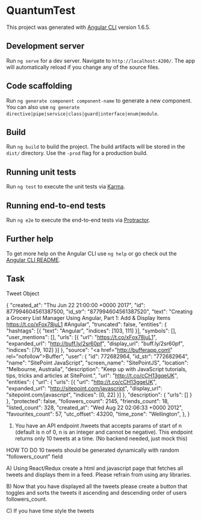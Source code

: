 # QuantumTest

This project was generated with [Angular CLI](https://github.com/angular/angular-cli) version 1.6.5.

## Development server

Run `ng serve` for a dev server. Navigate to `http://localhost:4200/`. The app will automatically reload if you change any of the source files.

## Code scaffolding

Run `ng generate component component-name` to generate a new component. You can also use `ng generate directive|pipe|service|class|guard|interface|enum|module`.

## Build

Run `ng build` to build the project. The build artifacts will be stored in the `dist/` directory. Use the `-prod` flag for a production build.

## Running unit tests

Run `ng test` to execute the unit tests via [Karma](https://karma-runner.github.io).

## Running end-to-end tests

Run `ng e2e` to execute the end-to-end tests via [Protractor](http://www.protractortest.org/).

## Further help

To get more help on the Angular CLI use `ng help` or go check out the [Angular CLI README](https://github.com/angular/angular-cli/blob/master/README.md).


## Task

Tweet Object

{
  "created_at": "Thu Jun 22 21:00:00 +0000 2017",
  "id": 877994604561387500,
  "id_str": "877994604561387520",
  "text": "Creating a Grocery List Manager Using Angular, Part 1: Add &amp; Display Items https://t.co/xFox78juL1 #Angular",
  "truncated": false,
  "entities": {
    "hashtags": [{
      "text": "Angular",
      "indices": [103, 111]
    }],
    "symbols": [],
    "user_mentions": [],
    "urls": [{
      "url": "https://t.co/xFox78juL1",
      "expanded_url": "http://buff.ly/2sr60pf",
      "display_url": "buff.ly/2sr60pf",
      "indices": [79, 102]
    }]
  },
  "source": "<a href=\"http://bufferapp.com\" rel=\"nofollow\">Buffer</a>",
  "user": {
    "id": 772682964,
    "id_str": "772682964",
    "name": "SitePoint JavaScript",
    "screen_name": "SitePointJS",
    "location": "Melbourne, Australia",
    "description": "Keep up with JavaScript tutorials, tips, tricks and articles at SitePoint.",
    "url": "http://t.co/cCH13gqeUK",
    "entities": {
      "url": {
        "urls": [{
          "url": "http://t.co/cCH13gqeUK",
          "expanded_url": "http://sitepoint.com/javascript",
          "display_url": "sitepoint.com/javascript",
          "indices": [0, 22]
        }]
      },
      "description": {
        "urls": []
      }
    },
    "protected": false,
    "followers_count": 2145,
    "friends_count": 18,
    "listed_count": 328,
    "created_at": "Wed Aug 22 02:06:33 +0000 2012",
    "favourites_count": 57,
    "utc_offset": 43200,
    "time_zone": "Wellington",
  },
}

1) You have an API endpoint /tweets that accepts params of start of n (default is n of 0, n is an integer and cannot be negative). This endpoint returns only 10 tweets at a time. (No backend needed, just mock this)

HOW TO DO 
10 tweets should be generated dynamically with random "followers_count" field

A) Using React/Redux create a html and javascript page that fetches all tweets and displays them in a feed. Please refrain from using any libraries.

B) Now that you have displayed all the tweets please create a button that toggles and sorts the tweets it ascending and descending order of users followers_count.

C) If you have time style the tweets